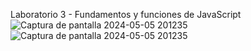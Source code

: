 Laboratorio 3 - Fundamentos y funciones de JavaScript
![Captura de pantalla 2024-05-05 201235](https://github.com/MonicaJana/DesarrolloAplicacionesWeb/assets/133398057/4fec279f-2d77-4108-9cd5-8222385daeff)
![Captura de pantalla 2024-05-05 201235](https://github.com/MonicaJana/DesarrolloAplicacionesWeb/assets/133398057/eb174d96-ac74-474b-bcaf-ca2f5097fbd8)
